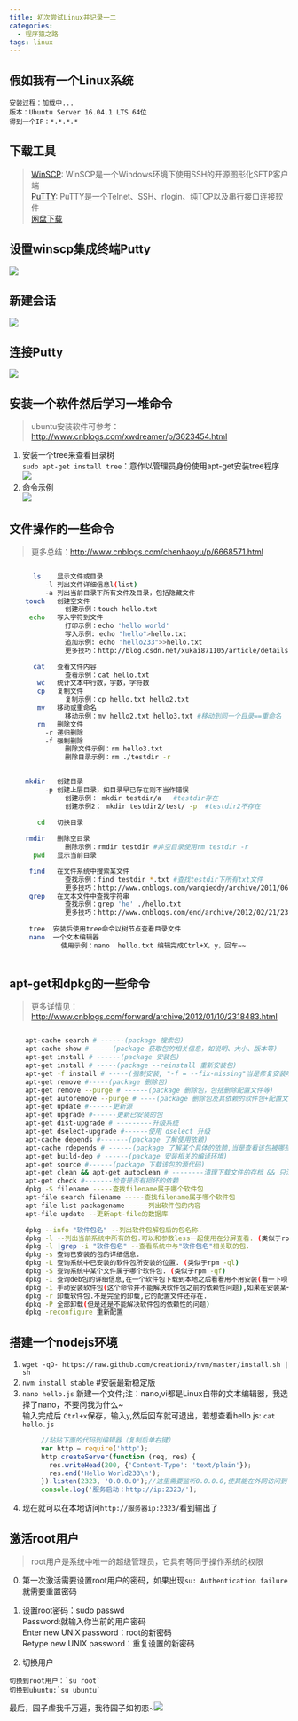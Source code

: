```yaml
---
title: 初次尝试Linux并记录一二
categories:
  - 程序猿之路
tags: linux
---
```

## 假如我有一个Linux系统

    安装过程：加载中...
    版本：Ubuntu Server 16.04.1 LTS 64位
    得到一个IP：*.*.*.*

## 下载工具   

> [WinSCP](http://baike.baidu.com/item/winscp): WinSCP是一个Windows环境下使用SSH的开源图形化SFTP客户端      
> [PuTTY](http://baike.baidu.com/item/putty): PuTTY是一个Telnet、SSH、rlogin、纯TCP以及串行接口连接软件     
> [网盘下载](http://pan.baidu.com/s/1qXMTI0W)   
<!--more-->
## 设置winscp集成终端Putty    

![](http://images2015.cnblogs.com/blog/662652/201705/662652-20170519153005057-1651388030.png)   

## 新建会话   

![](http://images2015.cnblogs.com/blog/662652/201705/662652-20170519153432369-1864483638.png)

## 连接Putty

![](http://images2015.cnblogs.com/blog/662652/201705/662652-20170519154120775-1272003420.png)

## 安装一个软件然后学习一堆命令

> ubuntu安装软件可参考：http://www.cnblogs.com/xwdreamer/p/3623454.html
   1. 安装一个tree来查看目录树     
    `sudo apt-get install tree`：意作以管理员身份使用apt-get安装tree程序
    ![](http://images2015.cnblogs.com/blog/662652/201705/662652-20170519155052713-342502905.png)
   2. 命令示例   
   ![](http://images2015.cnblogs.com/blog/662652/201705/662652-20170519155708728-497212186.png)

## 文件操作的一些命令

> 更多总结：http://www.cnblogs.com/chenhaoyu/p/6668571.html

``` sh

      ls    显示文件或目录
         -l 列出文件详细信息l(list)
         -a 列出当前目录下所有文件及目录，包括隐藏文件
    touch   创建空文件
              创建示例：touch hello.txt
     echo   写入字符到文件  
              打印示例：echo 'hello world'
              写入示例: echo "hello">hello.txt
              追加示例: echo "hello233">>hello.txt
              更多技巧：http://blog.csdn.net/xukai871105/article/details/35834703

      cat   查看文件内容
              查看示例：cat hello.txt
       wc   统计文本中行数，字数，字符数
       cp   复制文件
              复制示例：cp hello.txt hello2.txt
       mv   移动或重命名
              移动示例：mv hello2.txt hello3.txt #移动到同一个目录==重命名
       rm   删除文件
         -r 递归删除
         -f 强制删除
              删除文件示例：rm hello3.txt
              删除目录示例：rm ./testdir -r
              

    mkdir   创建目录
         -p 创建上层目录，如目录早已存在则不当作错误
              创建示例： mkdir testdir/a   #testdir存在
              创建示例2： mkdir testdir2/test/ -p  #testdir2不存在
              
       cd   切换目录

    rmdir   删除空目录
              删除示例：rmdir testdir #非空目录使用rm testdir -r
      pwd   显示当前目录

     find   在文件系统中搜索某文件
              查找示例：find testdir *.txt #查找testdir下所有txt文件
              更多技巧：http://www.cnblogs.com/wanqieddy/archive/2011/06/09/2076785.html
     grep   在文本文件中查找字符串
              查找示例：grep 'he' ./hello.txt
              更多技巧：http://www.cnblogs.com/end/archive/2012/02/21/2360965.html
              
     tree  安装后使用tree命令以树节点查看目录文件
     nano  一个文本编辑器
             使用示例：nano  hello.txt 编辑完成Ctrl+X，y，回车~~
     
```
##  apt-get和dpkg的一些命令 

> 更多详情见：http://www.cnblogs.com/forward/archive/2012/01/10/2318483.html    

``` sh   

    apt-cache search # ------(package 搜索包)
    apt-cache show #------(package 获取包的相关信息，如说明、大小、版本等)
    apt-get install # ------(package 安装包)
    apt-get install # -----(package --reinstall 重新安装包)
    apt-get -f install # -----(强制安装, "-f = --fix-missing"当是修复安装吧...)
    apt-get remove #-----(package 删除包)
    apt-get remove --purge # ------(package 删除包，包括删除配置文件等)
    apt-get autoremove --purge # ----(package 删除包及其依赖的软件包+配置文件等（只对6.10有效，强烈推荐）)
    apt-get update #------更新源
    apt-get upgrade #------更新已安装的包
    apt-get dist-upgrade # ---------升级系统
    apt-get dselect-upgrade #------使用 dselect 升级
    apt-cache depends #-------(package 了解使用依赖)
    apt-cache rdepends # ------(package 了解某个具体的依赖,当是查看该包被哪些包依赖吧...)
    apt-get build-dep # ------(package 安装相关的编译环境)
    apt-get source #------(package 下载该包的源代码)
    apt-get clean && apt-get autoclean # --------清理下载文件的存档 && 只清理过时的包
    apt-get check #-------检查是否有损坏的依赖
    dpkg -S filename -----查找filename属于哪个软件包
    apt-file search filename -----查找filename属于哪个软件包
    apt-file list packagename -----列出软件包的内容
    apt-file update --更新apt-file的数据库

    dpkg --info "软件包名" --列出软件包解包后的包名称.
    dpkg -l --列出当前系统中所有的包.可以和参数less一起使用在分屏查看. (类似于rpm -qa)
    dpkg -l |grep -i "软件包名" --查看系统中与"软件包名"相关联的包.
    dpkg -s 查询已安装的包的详细信息.
    dpkg -L 查询系统中已安装的软件包所安装的位置. (类似于rpm -ql)
    dpkg -S 查询系统中某个文件属于哪个软件包. (类似于rpm -qf)
    dpkg -I 查询deb包的详细信息,在一个软件包下载到本地之后看看用不用安装(看一下呗).
    dpkg -i 手动安装软件包(这个命令并不能解决软件包之前的依赖性问题),如果在安装某一个软件包的时候遇到了软件依赖的问题,可以用apt-get -f install在解决信赖性这个问题.
    dpkg -r 卸载软件包.不是完全的卸载,它的配置文件还存在.
    dpkg -P 全部卸载(但是还是不能解决软件包的依赖性的问题)
    dpkg -reconfigure 重新配置

```

## 搭建一个nodejs环境

  1. `wget -qO- https://raw.github.com/creationix/nvm/master/install.sh | sh`
  2. `nvm install stable` #安装最新稳定版          
  3. `nano hello.js` 新建一个文件;注：nano,vi都是Linux自带的文本编辑器，我选择了nano，不要问我为什么~    
  输入完成后 `Ctrl+x`保存，输入`y`,然后回车就可退出，若想查看hello.js: `cat hello.js` 

``` js 
        //粘贴下面的代码到编辑器（复制后单右键）
        var http = require('http');
        http.createServer(function (req, res) {
          res.writeHead(200, {'Content-Type': 'text/plain'});
          res.end('Hello World233\n');
        }).listen(2323, '0.0.0.0');//这里需要监听0.0.0.0,使其能在外网访问到
        console.log('服务启动：http://ip:2323/');  
``` 

  4. 现在就可以在本地访问`http://服务器ip:2323/`看到输出了

## 激活root用户

>root用户是系统中唯一的超级管理员，它具有等同于操作系统的权限
  0. 第一次激活需要设置root用户的密码，如果出现`su: Authentication failure`就需要重置密码
  1. 设置root密码：sudo passwd    
    Password:就输入你当前的用户密码    
    Enter new UNIX password：root的新密码    
    Retype new UNIX password：重复设置的新密码   

  2. 切换用户   

    切换到root用户：`su root`     
    切换到ubuntu:`su ubuntu`   

最后，园子虐我千万遍，我待园子如初恋~![](http://images2015.cnblogs.com/blog/662652/201705/662652-20170519173917494-1528058664.png)
